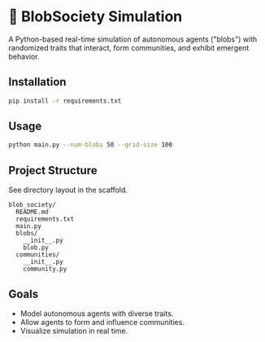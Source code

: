 # 🧠 BlobSociety Simulation

A Python-based real-time simulation of autonomous agents ("blobs") with randomized traits
that interact, form communities, and exhibit emergent behavior.

## Installation

```bash
pip install -r requirements.txt
```

## Usage

```bash
python main.py --num-blobs 50 --grid-size 100
```

## Project Structure
See directory layout in the scaffold.
```text
blob_society/
  README.md
  requirements.txt
  main.py
  blobs/
    __init__.py
    blob.py
  communities/
    __init__.py
    community.py
```

## Goals
- Model autonomous agents with diverse traits.
- Allow agents to form and influence communities.
- Visualize simulation in real time.

